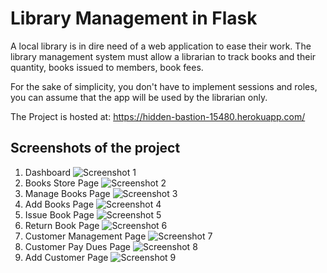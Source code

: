 # Library Management in Flask
A local library is in dire need of a web application to ease their work. The library management system must allow a librarian to track books and their quantity, books issued to members, book fees.

For the sake of simplicity, you don't have to implement sessions and roles, you can assume that the app will be used by the librarian only.

The Project is hosted at: https://hidden-bastion-15480.herokuapp.com/

## Screenshots of the project
1. Dashboard
![Screenshot 1](/screenshots/1.png)
2. Books Store Page
![Screenshot 2](/screenshots/2.png)
3. Manage Books Page
![Screenshot 3](/screenshots/3.png)
4. Add Books Page
![Screenshot 4](/screenshots/4.png)
5. Issue Book Page
![Screenshot 5](/screenshots/5.png)
6. Return Book Page
![Screenshot 6](/screenshots/6.png)
7. Customer Management Page
![Screenshot 7](/screenshots/7.png)
8. Customer Pay Dues Page
![Screenshot 8](/screenshots/8.png)
9. Add Customer Page
![Screenshot 9](/screenshots/9.png)




